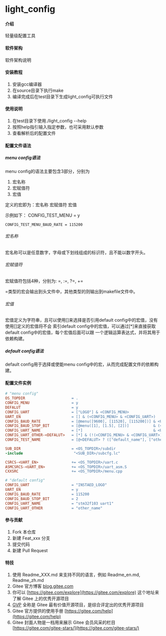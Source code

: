 # light_config

#### 介绍
轻量级配置工具

#### 软件架构
软件架构说明


#### 安装教程

1.  安装gcc编译器
2.  在source目录下执行make
3.  编译完成后在test目录下生成light_config可执行文件

#### 使用说明

1.  在test目录下使用./light_config --help
2.  按照help指引输入指定参数，也可采用默认参数
3.  查看解析后的配置文件

#### 配置文件语法
##### menu config语法
menu config的语法主要包含3部分，分别为
1. 宏名称
2. 宏赋值符
3. 宏值

定义的宏即为：宏名称 宏赋值符 宏值

示例如下：
	CONFIG_TEST_MENU = y

	CONFIG_TEST_MENU_BAUD_RATE = 115200

###### 宏名称
宏名称可以是任意数字，字母或下划线组成的标识符，且不能以数字开头。

###### 宏赋值符
宏赋值符包括4种，分别为: =, :=, ?=, +=

=类型的宏会输出到头文件中，其他类型的则输出到makefile文件中。

###### 宏值
宏值定义为字符串，且可以使用[]来选择是否引用default config中的宏值，没有使用[]定义的宏值将不会
索引default config中的宏值，可以通过[*]来直接获取default config中的宏值，每个宏值后面可以跟
一个逻辑运算表达式，并将其用于依赖构建。

##### default config语法
default config用于选择或使能menu config中的宏，从而完成配置文件的依赖构建。

#### 配置文件实例
```makefile
# "menu config"
OS_TOPDIR                     = .
CONFIG_MENU                   = y
DEFALUT                       = y
CONFIG_UART                   = ["LOGO"] & <CONFIG_MENU>
UART_EN                       = [] & (<CONFIG_MENU> & <CONFIG_UART>)
CONFIG_BAUD_RATE              = [@menu([9600], [11520], [115200])] & <UART_EN>
CONFIG_BAUD_STOP_BIT          = [@menu([1], [1.5], [2])]           & (<CONFIG_MENU> & <CONFIG_UART>)
CONFIG_UART_NAME              = [*]                                & <UART_EN>
CONFIG_UART_OTHER-<DEFALUT>   = [*] & (!(<CONFIG_MENU> & <CONFIG_UART>) | <UART_EN>)
CONFIG_TEST_NAME              = [@<DEFALUT> ? (["default_name"], ["other_name"])] & <UART_EN>

SUB_DIR                       = <OS_TOPDIR>/subdir
-include                       "<SUB_DIR>/subcfg.lc"

CSRCS-<UART_EN>               += <OS_TOPDIR>/uart.c
ASMCSRCS-<UART_EN>            += <OS_TOPDIR>/uart_asm.S
CXXSRC                        += <OS_TOPDIR>/menu.cpp

```


```makefile
# "default config"
CONFIG_UART                   = "INSTAED_LOGO"
UART_EN                       = y
CONFIG_BAUD_RATE              = 115200
CONFIG_BAUD_STOP_BIT          = 2
CONFIG_UART_NAME              = "stm32f103 uart1"
CONFIG_UART_OTHER             = "other_name"

```




#### 参与贡献

1.  Fork 本仓库
2.  新建 Feat_xxx 分支
3.  提交代码
4.  新建 Pull Request


#### 特技

1.  使用 Readme\_XXX.md 来支持不同的语言，例如 Readme\_en.md, Readme\_zh.md
2.  Gitee 官方博客 [blog.gitee.com](https://blog.gitee.com)
3.  你可以 [https://gitee.com/explore](https://gitee.com/explore) 这个地址来了解 Gitee 上的优秀开源项目
4.  [GVP](https://gitee.com/gvp) 全称是 Gitee 最有价值开源项目，是综合评定出的优秀开源项目
5.  Gitee 官方提供的使用手册 [https://gitee.com/help](https://gitee.com/help)
6.  Gitee 封面人物是一档用来展示 Gitee 会员风采的栏目 [https://gitee.com/gitee-stars/](https://gitee.com/gitee-stars/)
